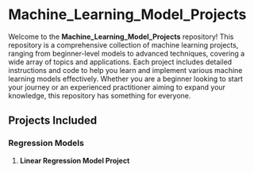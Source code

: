 
# Machine_Learning_Model_Projects

Welcome to the **Machine_Learning_Model_Projects** repository! This repository is a comprehensive collection of machine learning projects, ranging from beginner-level models to advanced techniques, covering a wide array of topics and applications. Each project includes detailed instructions and code to help you learn and implement various machine learning models effectively. Whether you are a beginner looking to start your journey or an experienced practitioner aiming to expand your knowledge, this repository has something for everyone.

## Projects Included

### Regression Models
1. **Linear Regression Model Project**
<!--2. **Learn to Build a Polynomial Regression Model from Scratch**
3. **Build Piecewise and Spline Regression Models in Python**
4. **Hands-On Approach to Causal Inference in Machine Learning**
5. **Hands-On Approach to Regression Discontinuity Design Python**
6. **Machine Learning Project for Retail Price Optimization**
7. **Insurance Pricing Forecast Using XGBoost Regressor**
8. **Ensemble Machine Learning Project - All State Insurance Claims Severity Prediction**
9. **Build Regression (Linear, Ridge, Lasso) Models in NumPy Python**
10. **Build Real Estate Price Prediction Model with NLP and FastAPI**
11. **BigMart Sales Prediction ML Project in Python**

### Classification Models
1. **Build a Logistic Regression Model in Python from Scratch**
2. **Build a Customer Churn Prediction Model using Decision Trees**
3. **Build a Churn Prediction Model using Ensemble Learning**
4. **Classification Projects on Machine Learning for Beginners**
5. **Credit Card Default Prediction using Machine Learning Techniques**
6. **Build Customer Propensity to Purchase Model in Python**
7. **Build a Multi-Touch Attribution Machine Learning Model in Python**
8. **Customer Churn Prediction Analysis using Ensemble Techniques**
9. **Loan Eligibility Prediction in Python using H2O.ai**

### Clustering and Anomaly Detection
1. **Topic Modelling using K-means Clustering to Group Customer Reviews**
2. **Isolation Forest Model and LOF for Anomaly Detection in Python**
3. **PyCaret Project to Build and Deploy an ML App using Streamlit**
4. **Customer Market Basket Analysis using Apriori and Fpgrowth Algorithms**
5. **Locality Sensitive Hashing Python Code for Look-Alike Modelling**

### Recommendation Systems
1. **Build a Hybrid Recommender System in Python using LightFM**
2. **Build a Graph-Based Recommendation System in Python**
3. **Build a Collaborative Filtering Recommender System**

### Natural Language Processing (NLP)
1. **NLP Project for Beginners on Text Processing and Classification**
2. **Build a Multi-Class Text Classification Model using Naive Bayes**
3. **Skip-Gram Model Python Implementation for Word Embeddings**
4. **Build Multi-Class Text Classification Models with RNN and LSTM**
5. **Build a Text Classification Model with Attention Mechanism NLP**
6. **NLP Project for Multi-Class Text Classification using BERT Model**
7. **Create Your First Chatbot with RASA NLU Model and Python**
8. **Build an AI Chatbot from Scratch using Keras Sequential Model**
9. **Natural Language Processing Chatbot Application using NLTK for Text Classification**
10. **NLP Project to Build a Resume Parser in Python using Spacy**
11. **NLP Project on LDA Topic Modelling Python using RACE Dataset**
12. **Word2Vec and FastText Word Embedding with Gensim in Python**
13. **Abstractive Text Summarization using Transformers-BART Model**

### Time Series Analysis
1. **Build an Autoregressive and Moving Average Time Series Model**
2. **Time Series Forecasting Project - Building ARIMA Model in Python**
3. **Time Series Project to Build a Multiple Linear Regression Model**
4. **Build Time Series Models for Gaussian Processes in Python**
5. **Build ARCH and GARCH Models in Time Series using Python**
6. **Avocado Machine Learning Project Python for Price Prediction**
7. **Deep Learning Project for Time Series Forecasting in Python**
8. **Time Series Analysis with Facebook Prophet Python and Cesium**

### Deep Learning
1. **Learn to Build a Neural Network from Scratch using NumPy**
2. **Deep Learning Project for Beginners with Source Code**
3. **Build Deep Autoencoders Model for Anomaly Detection in Python**
4. **Build CNN Image Classification Models for Real-Time Prediction**
5. **Build a Review Classification Model using Gated Recurrent Unit**
6. **Learn to Build a Siamese Neural Network for Image Similarity**
7. **End-to-End Speech Emotion Recognition Project using ANN**
8. **Time Series Forecasting with LSTM Neural Network Python**
9. **NLP and Deep Learning for Fake News Classification in Python**
10. **Build CNN for Image Colorization using Deep Transfer Learning**
11. **Time Series Python Project using Greykite and Neural Prophet**

### Advanced NLP and Deep Learning
1. **Multi-Class Text Classification with Deep Learning using BERT**
2. **Text Classification with Transformers - RoBERTa and XLNet Model**
3. **BERT Text Classification using DistilBERT and ALBERT Models**
4. **Hands-On Approach to Master PyTorch Tensors with Examples**
5. **Learn How to Build PyTorch Neural Networks from Scratch**
6. **Learn Hyperparameter Tuning for Neural Networks with PyTorch**
7. **Learn How to Build a Linear Regression Model in PyTorch**
8. **Learn How to Build a Logistic Regression Model in PyTorch**
9. **Build a CNN Model with PyTorch for Image Classification**
10. **PyTorch Project to Build a GAN Model on MNIST Dataset**
11. **CycleGAN Implementation for Image-to-Image Translation**

### Computer Vision
1. **OpenCV Project for Beginners to Learn Computer Vision Basics**
2. **OpenCV Project to Master Advanced Computer Vision Concepts**
3. **Build a Similar Images Finder with Python, Keras, and TensorFlow**
4. **Medical Image Segmentation Deep Learning Project**
5. **Image Segmentation using Mask R-CNN with TensorFlow**
6. **TensorFlow Transfer Learning Model for Image Classification**
7. **Detectron2 Object Detection and Segmentation Example Python**
8. **Learn Object Tracking (SOT, MOT) using OpenCV and Python**
9. **Forecasting Business KPIs with TensorFlow and Python**
10. **Build a Face Recognition System in Python using FaceNet**
11. **Deep Learning Project - Real-Time Fruit Detection using YOLOv4**
12. **Build OCR from Scratch Python using YOLO and Tesseract**

### Deployment and MLOps
1. **Deploying Machine Learning Models with Flask for Beginners**
2. **ML Model Deployment on AWS for Customer Churn Prediction**
3. **Azure Text Analytics for Medical Search Engine Deployment**
4. **Loan Eligibility Prediction Project using Machine Learning on GCP**
5. **AWS MLOps Project to Deploy a Classification Model [Banking]**
6. **Azure Deep Learning - Deploy RNN CNN Models for Time Series**
7. **MLOps using Azure DevOps to Deploy a Classification Model**
8. **MLOps Project to Deploy Resume Parser Model on Paperspace**
9. **Build CI/CD Pipeline for Machine Learning Projects using Jenkins**
10. **End-to-End ML Model Monitoring using Airflow and Docker**-->


